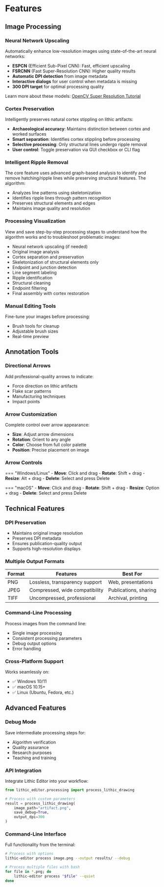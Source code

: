 # Features

## Image Processing

### Neural Network Upscaling
Automatically enhance low-resolution images using state-of-the-art neural networks:

- **ESPCN** (Efficient Sub-Pixel CNN): Fast, efficient upscaling
- **FSRCNN** (Fast Super-Resolution CNN): Higher quality results
- **Automatic DPI detection** from image metadata
- **Interactive dialogs** for user control when metadata is missing
- **300 DPI target** for optimal processing quality

Learn more about these models: [OpenCV Super Resolution Tutorial](https://learnopencv.com/super-resolution-in-opencv/#sec3)

### Cortex Preservation
Intelligently preserves natural cortex stippling on lithic artifacts:

- **Archaeological accuracy**: Maintains distinction between cortex and worked surfaces
- **Smart separation**: Identifies cortex stippling before processing
- **Selective processing**: Only structural lines undergo ripple removal
- **User control**: Toggle preservation via GUI checkbox or CLI flag

### Intelligent Ripple Removal
The core feature uses advanced graph-based analysis to identify and remove hatching/ripple lines while preserving structural features. The algorithm:

- Analyzes line patterns using skeletonization
- Identifies ripple lines through pattern recognition
- Preserves structural elements and edges
- Maintains image quality and resolution

### Processing Visualization
View and save step-by-step processing stages to understand how the algorithm works and to troubleshoot problematic images:

- Neural network upscaling (if needed)
- Original image analysis
- Cortex separation and preservation
- Skeletonization of structural elements only
- Endpoint and junction detection
- Line segment labeling
- Ripple identification
- Structural cleaning
- Endpoint filtering
- Final assembly with cortex restoration

### Manual Editing Tools
Fine-tune your images before processing:

- Brush tools for cleanup
- Adjustable brush sizes
- Real-time preview

## Annotation Tools

### Directional Arrows
Add professional-quality arrows to indicate:

- Force direction on lithic artifacts
- Flake scar patterns
- Manufacturing techniques
- Impact points

### Arrow Customization
Complete control over arrow appearance:

- **Size**: Adjust arrow dimensions
- **Rotation**: Orient to any angle
- **Color**: Choose from full color palette
- **Position**: Precise placement on image

### Arrow Controls

=== "Windows/Linux"
    - **Move**: Click and drag
    - **Rotate**: Shift + drag
    - **Resize**: Alt + drag
    - **Delete**: Select and press Delete

=== "macOS"
    - **Move**: Click and drag
    - **Rotate**: Shift + drag
    - **Resize**: Option + drag
    - **Delete**: Select and press Delete

## Technical Features

### DPI Preservation
- Maintains original image resolution
- Preserves DPI metadata
- Ensures publication-quality output
- Supports high-resolution displays

### Multiple Output Formats

| Format | Features | Best For |
|--------|----------|----------|
| PNG | Lossless, transparency support | Web, presentations |
| JPEG | Compressed, wide compatibility | Publications, sharing |
| TIFF | Uncompressed, professional | Archival, printing |

### Command-Line Processing
Process images from the command line:

- Single image processing
- Consistent processing parameters
- Debug output options
- Error handling

### Cross-Platform Support
Works seamlessly on:

- ✅ Windows 10/11
- ✅ macOS 10.15+
- ✅ Linux (Ubuntu, Fedora, etc.)

## Advanced Features

### Debug Mode
Save intermediate processing steps for:

- Algorithm verification
- Quality assurance
- Research purposes
- Teaching and training

### API Integration
Integrate Lithic Editor into your workflow:

```python
from lithic_editor.processing import process_lithic_drawing

# Process with custom parameters
result = process_lithic_drawing(
    image_path="artifact.png",
    save_debug=True,
    output_dpi=300
)
```

### Command-Line Interface
Full functionality from the terminal:

```bash
# Process with options
lithic-editor process image.png --output results/ --debug

# Process multiple files with bash
for file in *.png; do
    lithic-editor process "$file" --quiet
done
```